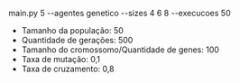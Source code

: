main.py 5 --agentes genetico --sizes 4 6 8 --execucoes 50

- Tamanho da população: 50
- Quantidade de gerações: 500
- Tamanho do cromossomo/Quantidade de genes: 100
- Taxa de mutação: 0,1
- Taxa de cruzamento: 0,8